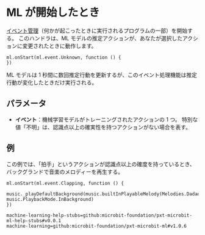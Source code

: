 # ML が開始したとき

[イベント管理](/参照/イベント管理)（何かが起こったときに実行されるプログラムの一部）を開始する。 このハンドラは、ML モデルの推定アクションが、あなたが選択したアクションに変更されたときに動作します。

```sig
ml.onStart(ml.event.Unknown, function () {
})
```

ML モデルは 1 秒間に数回推定行動を更新するが、このイベント処理機能は推定行動が変化したときだけ実行される。

## パラメータ

- **イベント**：機械学習モデルがトレーニングされたアクションの 1 つ。 特別な値「不明」は、認識点以上の確実性を持つアクションがない場合を表す。

## 例

この例では、「拍手」というアクションが認識点以上の確度を持っているとき、バックグランドで音楽のメロディーを再生する。

```blocks
ml.onStart(ml.event.Clapping, function () {
    music._playDefaultBackground(music.builtInPlayableMelody(Melodies.Dadadadum), music.PlaybackMode.InBackground)
})
```

```package
machine-learning-help-stubs=github:microbit-foundation/pxt-microbit-ml-help-stubs#v0.0.1
machine-learning=github:microbit-foundation/pxt-microbit-ml#v1.0.6
```
